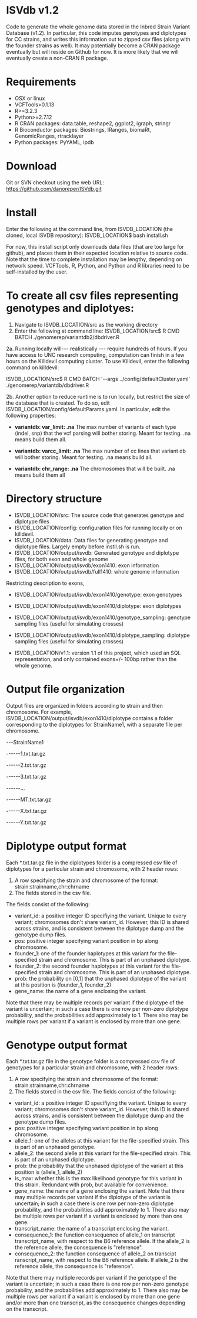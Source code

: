# ISVdb v1.2
Code to generate the whole genome data stored in the Inbred Strain Variant Database (v1.2). 
In particular, this code imputes genotypes and diplotypes for CC strains, and writes this information out to zipped csv files (along with the founder strains as well). It may potentially become a CRAN package eventually but will reside on Github for now. It is more likely that we will eventually create a non-CRAN R package. 

# Requirements
* OSX or linux
* VCFTools>0.1.13
* R>=3.2.3
* Python>=2.7.12
* R CRAN packages: data.table, reshape2, ggplot2, igraph, stringr
* R Bioconductor packages: Biostrings, IRanges, biomaRt, GenomicRanges, rtracklayer
* Python packages: PyYAML, ipdb

# Download
Git or SVN checkout using the web URL: https://github.com/danoreper/ISVdb.git

# Install
Enter the following at the command line, from ISVDB_LOCATION (the cloned, local ISVDB repository):
ISVDB\_LOCATION\$ bash install.sh 

For now, this install script only downloads data files (that are too large for github), and places them in their expected location relative to source code. Note that the time to complete installation may be lengthy, depending on network speed. VCFTools, R, Python, and Python and R libraries need to be self-installed by the user.

# To create all csv files representing genotypes and diplotyes:
1. Navigate to ISVDB_LOCATION/src as the working directory
2. Enter the following at command line: 
ISVDB\_LOCATION/src\$ R CMD BATCH ./genomerep/variantdb2/dbdriver.R

2a. Running locally will--- realistically --- require hundreds of hours. If you have access to UNC research computing, computation can finish in a few hours on the Killdevil computing cluster. To use Killdevil, enter the following command on killdevil:

ISVDB\_LOCATION/src$ R CMD BATCH '--args ../config/defaultCluster.yaml' ./genomerep/variantdb/dbdriver.R

2b. Another option to reduce runtime is to run locally, but restrict the size of the database that is created. To do so, edit ISVDB\_LOCATION/config/defaultParams.yaml. In particular, edit the following properties:

* **variantdb:  var\_limit: .na** The max number of variants of each type (indel, snp) that the vcf parsing will bother storing. Meant for testing. .na means build them all.

 
* **variantdb: varcc\_limit: .na** The max number of cc lines that variant db will bother storing. Meant for testing. .na means build all.



* **variantdb:  chr\_range: .na** The chromosomes that will be built. .na means build them all




# Directory structure
* ISVDB\_LOCATION/src: The source code that generates genotype and diplotype files
* ISVDB\_LOCATION/config: configuration files for running locally or on killdevil.
* ISVDB\_LOCATION/data: Data files for generating genotype and diplotype files. Largely empty before instll.sh is run.
* ISVDB\_LOCATION/output/isvdb: Generated genotype and diplotype files, for both exon and whole genome
* ISVDB\_LOCATION/output/isvdb/exon1410: exon information
* ISVDB\_LOCATION/output/isvdb/full1410: whole genome information

Restricting description to exons,
* ISVDB\_LOCATION/output/isvdb/exon1410/genotype: exon genotypes
* ISVDB\_LOCATION/output/isvdb/exon1410/diplotype: exon diplotypes
* ISVDB\_LOCATION/output/isvdb/exon1410/genotype\_sampling: genotype sampling files (useful for simulating crosses)
* ISVDB\_LOCATION/output/isvdb/exon1410/diplotype\_sampling: diplotype sampling files (useful for simulating crosses)

* ISVDB\_LOCATION/v1.1: version 1.1 of this project, which used an SQL representation, and only contained exons+/- 100bp rather than the whole genome.

# Output file organization
Output files are organized in folders according to strain and then chromosome. For example, 
ISVDB\_LOCATION/output/isvdb/exon1410/diplotype contains a folder corresponding to the diplotypes for StrainName1, with a separate file per chromosome.

---StrainName1

------1.txt.tar.gz

------2.txt.tar.gz

------3.txt.tar.gz

------...

------MT.txt.tar.gz

------X.txt.tar.gz

------Y.txt.tar.gz

# Diplotype output format
Each *.txt.tar.gz file in the diplotypes folder is a compressed csv file of diplotypes for a particular strain and chromosome, with 2 header rows:
1) A row specifying the strain and chromosome of the format: strain:strainname,chr:chrname 
2) The fields stored in the csv file. 

The fields consist of the following:
* variant_id: a positive integer ID specifiying the variant. Unique to every variant; chromosomes don't share variant_id. However, this ID is shared across strains, and is consistent between the diplotype dump and the genotype dump files.
* pos: positive integer specifying variant position in bp along chromosome.
* founder\_1: one of the founder haplotypes at this variant for the file-specified strain and chromosome. This is part of an unphased diplotype.
* founder\_2: the second founder haplotypes at this variant for the file-specified strain and chromosome. This is part of an unphased diplotype.
* prob: the probability on [0,1] that the unphased diplotype of the variant at this position is (founder\_1, founder\_2) 
* gene_name: the name of a gene enclosing the variant.


Note that there may be multiple records per variant if the diplotype of the variant is uncertain; in such a case there is one row per non-zero diplotype probability, and the probabilities add approximately to 1. There also may be multiple rows per variant if a variant is enclosed by more than one gene.


# Genotype output format
Each *.txt.tar.gz file in the genotype folder is a compressed csv file of genotypes for a particular strain and chromosome, with 2 header rows:
1) A row specifying the strain and chromosome of the format: strain:strainname,chr:chrname 
2) The fields stored in the csv file. 
The fields consist of the following:
* variant_id: a positive integer ID specifiying the variant. Unique to every variant; chromosomes don't share variant_id. However, this ID is shared across strains, and is consistent between the diplotype dump and the genotype dump files.
* pos: positive integer specifying variant position in bp along chromosome.
* allele\_1: one of the alleles at this variant for the file-specified strain. This is part of an unphased genotype.
* allele\_2: the second alelle at this variant for the file-specified strain. This is part of an unphased diplotype.
* prob: the probability that the unphased diplotype of the variant at this position is (allele_1, allele_2) 
* is\_max: whether this is the max likelihood genotype for this variant in this strain. Redundant with prob, but available for convenience.
* gene\_name: the name of a gene enclosing the variant.
Note that there may multiple records per variant if the diplotype of the variant is uncertain; in such a case there is one row per non-zero diplotype probability, and the probabilities add approximately to 1. There also may be multiple rows per variant if a variant is enclosed by more than one gene.
* transcript\_name: the name of a transcript enclosing the variant.
* consequence\_1: the function consequence of allele_1 on transcript transcript_name, with respect to the B6 reference allele. If the allele_2 is the reference allele, the consequence is "reference". 
* consequence\_2: the function consequence of allele_2 on transcipt ranscript_name, with respect to the B6 reference allele. If allele_2 is the reference allele, the consequence is "reference". 

Note that there may multiple records per variant if the genotype of the variant is uncertain; in such a case there is one row per non-zero genotype probability, and the probabilities add approximately to 1. There also may be multiple rows per variant if a variant is enclosed by more than one gene and/or more than one transcript, as the consequence changes depending on the transcript.

